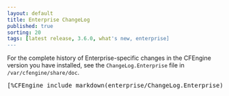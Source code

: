 ```yaml
---
layout: default
title: Enterprise ChangeLog
published: true
sorting: 20
tags: [latest release, 3.6.0, what's new, enterprise]
---
```


For the complete history of Enterprise-specific changes in the CFEngine version you have
installed, see the `ChangeLog.Enterprise` file in `/var/cfengine/share/doc`.

<pre>
[%CFEngine_include_markdown(enterprise/ChangeLog.Enterprise)%]
</pre>
